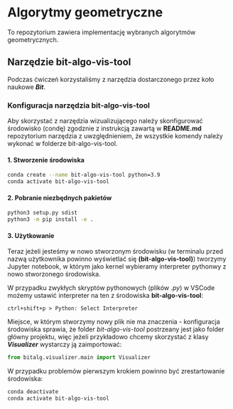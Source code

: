 # Algorytmy geometryczne

To repozytorium zawiera implementację wybranych algorytmów geometrycznych.

## Narzędzie bit-algo-vis-tool

Podczas ćwiczeń korzystaliśmy z narzędzia dostarczonego przez koło naukowe **_Bit_**.

### Konfiguracja narzędzia bit-algo-vis-tool

Aby skorzystać z narzędzia wizualizującego należy skonfigurować środowisko (condę) zgodznie z instrukcją zawartą w **README.md** repozytorium narzędzia z uwzględnieniem, że  wszystkie komendy należy wykonać w folderze bit-algo-vis-tool.

#### 1. Stworzenie środowiska

```bash
conda create --name bit-algo-vis-tool python=3.9
conda activate bit-algo-vis-tool
```
#### 2. Pobranie niezbędnych pakietów

```bash
python3 setup.py sdist
python3 -m pip install -e .
```

#### 3. Użytkowanie

Teraz jeżeli jesteśmy w nowo stworzonym środowisku (w terminalu przed nazwą użytkownika powinno wyświetlać się __(bit-algo-vis-tool)__) tworzymy Jupyter notebook, w którym jako kernel wybieramy interpreter pythonwy z nowo stworzonego środowiska.

W przypadku zwykłych skryptów pythonowych (plików _.py_) w VSCode możemy ustawić interpreter na ten z środowiska __bit-algo-vis-tool__:

```
ctrl+shift+p > Python: Select Interpreter
```

Miejsce, w którym stworzymy nowy plik nie ma znaczenia - konfiguracja środowiska sprawia, że folder _bit-algo-vis-tool_ postrzeany jest jako folder główny projektu, więc jeżeli przykładowo chcemy skorzystać z klasy **_Visualizer_** wystarczy ją zaimportować:

```python
from bitalg.visualizer.main import Visualizer
```

W przypadku problemów pierwszym krokiem powinno być zrestartowanie środowiska:

```bash
conda deactivate
conda activate bit-algo-vis-tool
```
